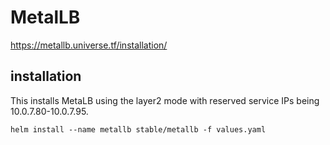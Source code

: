 # MetalLB

https://metallb.universe.tf/installation/

## installation

This installs MetaLB using the layer2 mode with reserved service IPs being 10.0.7.80-10.0.7.95.

```shell
helm install --name metallb stable/metallb -f values.yaml
```
